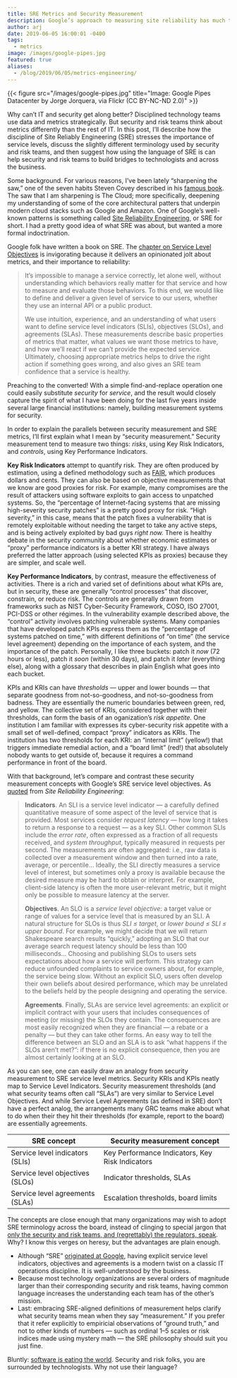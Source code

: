 ```yaml
---
title: SRE Metrics and Security Measurement
description: Google’s approach to measuring site reliability has much to recommend it. CISOs can steal a leaf from their book.
author: arj
date: 2019-06-05 16:00:01 -0400
tags:
  - metrics
image: /images/google-pipes.jpg
featured: true
aliases:
  - /blog/2019/06/05/metrics-engineering/
---
```

{{< figure src="/images/google-pipes.jpg" title="Image: Google Pipes Datacenter by Jorge Jorquera, via Flickr (CC BY-NC-ND 2.0)" >}}

Why can&rsquo;t IT and security get along better? Disciplined technology teams use data and metrics strategically. But security and risk teams think about metrics differently than the rest of IT. In this post, I&rsquo;ll describe how the discipline of Site Reliably Engineering (SRE) stresses the importance of service levels, discuss the slightly different terminology used by security and risk teams, and then suggest how using the language of SRE is can help security and risk teams to build bridges to technologists and across the business.

Some background. For various reasons, I&rsquo;ve been lately &ldquo;sharpening the saw,&rdquo; one of the seven habits Steven Covey described in his [famous book](https://www.amazon.com/gp/product/1451639619/ref=dbs_a_def_rwt_bibl_vppi_i0). The saw that I am sharpening is The Cloud; more specifically, deepening my understanding of some of the core architectural patters that underpin modern cloud stacks such as Google and Amazon. One of Google&rsquo;s well-known patterns is something called [Site Reliability Engineering](https://landing.google.com/sre/), or SRE for short. I had a pretty good idea of what SRE was about, but wanted a more formal indoctrination. 

Google folk have written a book on SRE. The [chapter on Service Level Objectives](https://landing.google.com/sre/sre-book/chapters/service-level-objectives/) is invigorating because it delivers an opinionated jolt about metrics, and their importance to reliability:

> It&rsquo;s impossible to manage a service correctly, let alone well, without understanding which behaviors really matter for that service and how to measure and evaluate those behaviors. To this end, we would like to define and deliver a given level of service to our users, whether they use an internal API or a public product.
>
> We use intuition, experience, and an understanding of what users want to define service level indicators (SLIs), objectives (SLOs), and agreements (SLAs). These measurements describe basic properties of metrics that matter, what values we want those metrics to have, and how we&rsquo;ll react if we can&rsquo;t provide the expected service. Ultimately, choosing appropriate metrics helps to drive the right action if something goes wrong, and also gives an SRE team confidence that a service is healthy.

Preaching to the converted! With a simple find-and-replace operation one could easily substitute _security_ for _service_, and the result would closely capture the spirit of what I have been doing for the last five years inside several large financial institutions: namely, building measurement systems for security.

In order to explain the parallels between security measurement and SRE metrics, I&rsquo;ll first explain what I mean by &ldquo;security measurement.&rdquo; Security measurement tend to measure two things: _risks_, using Key Risk Indicators, and _controls_, using Key Performance Indicators. 

__Key Risk Indicators__ attempt to quantify risk. They are often produced by estimation, using a defined methodology such as [FAIR](https://www.fairinstitute.org), which produces dollars and cents. They can also be based on objective measurements that we know are good proxies for risk. For example, many compromises are the result of attackers using software exploits to gain access to unpatched systems. So, the &ldquo;percentage of Internet-facing systems that are missing high-severity security patches&rdquo; is a pretty good proxy for risk. &ldquo;High severity,&rdquo; in this case, means that the patch fixes a vulnerability that is remotely exploitable without needing the target to take any active steps, and is being actively exploited by bad guys _right now._ There is healthy debate in the security community about whether economic estimates or &ldquo;proxy&rdquo; performance indicators is a better KRI strategy. I have always preferred the latter approach (using selected KPIs as proxies) because they are simpler, and scale well.

__Key Performance Indicators__, by contrast, measure the effectiveness of activities. There is a rich and varied set of definitions about what KPIs are, but in security, these are generally &ldquo;control processes&rdquo; that discover, constrain, or reduce risk. The controls are generally drawn from frameworks such as NIST Cyber-Security Framework, COSO, ISO 27001, PCI-DSS or other régimes. In the vulnerability example described above, the &ldquo;control&rdquo; activity involves patching vulnerable systems. Many companies that have developed patch KPIs express them as the &ldquo;percentage of systems patched on time,&rdquo; with different definitions of &ldquo;on time&rdquo; (the service level agreement) depending on the importance of each system, and the importance of the patch. Personally, I like three buckets: patch it _now_ (72 hours or less), patch it _soon_ (within 30 days), and patch it _later_ (everything else), along with a glossary that describes in plain English what goes into each bucket.

KPIs and KRIs can have _thresholds_ &mdash; upper and lower bounds &mdash; that separate goodness from not-so-goodness, and not-so-goodness from badness. They are essentially the numeric boundaries between green, red, and yellow. The collective set of KRIs, considered together with their thresholds, can form the basis of an oganization&rsquo;s _risk appetite._ One institution I am familiar with expresses its cyber-security risk appetite with a small set of well-defined, compact &ldquo;proxy&rdquo; indicators as KRIs. The institution has two thresholds for each KRI: an &ldquo;internal limit&rdquo; (yellow!) that triggers immediate remedial action, and a &ldquo;board limit&rdquo; (red!) that absolutely nobody wants to get outside of, because it requires a command performance in front of the board.

With that background, let&rsquo;s compare and contrast these security measurement concepts with Google&rsquo;s SRE service level objectives. As [quoted](https://landing.google.com/sre/sre-book/chapters/service-level-objectives/) from _Site Reliability Engineering_: 

> __Indicators__. An SLI is a service level indicator &mdash; a carefully defined quantitative measure of some aspect of the level of service that is provided. Most services consider _request latency_ &mdash; how long it takes to return a response to a request &mdash; as a key SLI. Other common SLIs include the _error rate_, often expressed as a fraction of all requests received, and _system throughput_, typically measured in requests per second. The measurements are often aggregated: i.e., raw data is collected over a measurement window and then turned into a rate, average, or percentile&hellip; Ideally, the SLI directly measures a service level of interest, but sometimes only a proxy is available because the desired measure may be hard to obtain or interpret. For example, client-side latency is often the more user-relevant metric, but it might only be possible to measure latency at the server.
>
> __Objectives__. An SLO is a _service level objective_: a target value or range of values for a service level that is measured by an SLI. A natural structure for SLOs is thus _SLI ≤ target_, or _lower bound ≤ SLI ≤ upper bound_. For example, we might decide that we will return Shakespeare search results &ldquo;quickly,&rdquo; adopting an SLO that our average search request latency should be less than 100 milliseconds&hellip; Choosing and publishing SLOs to users sets expectations about how a service will perform. This strategy can reduce unfounded complaints to service owners about, for example, the service being slow. Without an explicit SLO, users often develop their own beliefs about desired performance, which may be unrelated to the beliefs held by the people designing and operating the service.
>
> __Agreements__. Finally, SLAs are service level agreements: an explicit or implicit contract with your users that includes consequences of meeting (or missing) the SLOs they contain. The consequences are most easily recognized when they are financial &mdash; a rebate or a penalty &mdash; but they can take other forms. An easy way to tell the difference between an SLO and an SLA is to ask &ldquo;what happens if the SLOs aren&rsquo;t met?&rdquo;: if there is no explicit consequence, then you are almost certainly looking at an SLO.

As you can see, one can easily draw an analogy from security measurement to SRE service level metrics. Security KRIs and KPIs neatly map to Service Level Indicators. Security measurement thresholds (and what security teams often call &ldquo;SLAs&rdquo;) are very similar to Service Level Objectives. And while Service Level Agreements (as defined in SRE) don&rsquo;t have a perfect analog, the arrangements many GRC teams make about what to do when their they hit their thresholds (for example, report to the board) are essentially agreements.

| SRE concept                     | Security measurement concept                    |
|---------------------------------|-------------------------------------------------|
| Service level indicators (SLIs) | Key Performance Indicators, Key Risk Indicators |
| Service level objectives (SLOs) | Indicator thresholds, SLAs                      |
| Service level agreements (SLAs) | Escalation thresholds, board limits              |

The concepts are close enough that many organizations may wish to adopt SRE terminology across the board, instead of clinging to special jargon that [only the security and risk teams, and (regrettably) the regulators, speak](https://www.bis.org/publ/bcbs195.pdf). Why? I know this verges on heresy, but the advantages are plain enough. 

  - Although &ldquo;SRE&rdquo; [originated at Google](https://en.wikipedia.org/wiki/Site_Reliability_Engineering), having explicit service level indicators, objectives and agreements is a modern twist on a classic IT operations discipline. It is well-understood by the business. 
  - Because most technology organizations are several orders of magnitude larger than their corresponding security and risk teams, having common language increases the understanding each team has of the other&rsquo;s mission.
  - Last: embracing SRE-aligned definitions of measurement helps clarify what security teams mean when they say &ldquo;measurement.&rdquo; If you prefer that it refer explicitly to empiricial observations of &ldquo;ground truth,&rdquo; and not to other kinds of numbers &mdash; such as ordinal 1&ndash;5 scales or risk indices made using mystery math &mdash;  the SRE philosophy should suit you just fine.

Bluntly: [software is eating the world](https://a16z.com/2011/08/20/why-software-is-eating-the-world/). Security and risk folks, you are surrounded by technologists. Why not use their language?